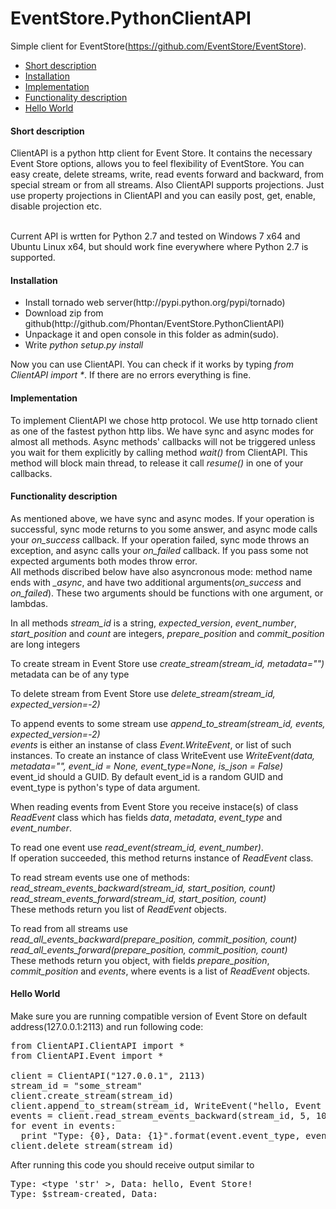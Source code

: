 EventStore.PythonClientAPI
==========================
Simple client for EventStore(https://github.com/EventStore/EventStore).
<ul><li><a href="#short-description">Short description</a></li>
<li><a href="#installation">Installation</a></li>
<li><a href="#implementation">Implementation</a></li>
<li><a href="#functionality-description">Functionality description</a></li>
<li><a href="#hello-world">Hello World</a></li>
</ul>

<h4>Short description</h4>
СlientAPI is a python http client for Event Store. 
It contains the necessary Event Store options, allows you to feel flexibility of EventStore. 
You can easy create, delete streams, write, read events forward and backward, from special stream or from all streams.
Also ClientAPI supports projections. Just use property projections in ClientAPI and you can easily
post, get, enable, disable projection etc. <br/><br/>

Current API is wrtten for Python 2.7 and tested on Windows 7 x64 and Ubuntu Linux x64, 
but should work fine everywhere where Python 2.7 is supported.

<h4>Installation</h4>
<ul><li>Install tornado web server(http://pypi.python.org/pypi/tornado)</li>
<li>Download zip from github(http://github.com/Phontan/EventStore.PythonClientAPI)</li>
<li>Unpackage it and open console in this folder as admin(sudo).</li>
<li>Write <i>python setup.py install</i></li></ul>
Now you can use ClientAPI. You can check if it works by typing <i>from ClientAPI import *</i>. 
If there are no errors everything is fine.

<h4>Implementation</h4>
To implement ClientAPI we chose http protocol. We use http tornado client as one of the fastest 
python http libs. We have sync and async modes for almost all methods. Async methods' callbacks will not be triggered 
unless you wait for them explicitly by calling method <i>wait()</i> from ClientAPI. This method will block main thread, 
to release it call <i>resume()</i> in one of your callbacks.<br/>

<h4>Functionality description</h4>
As mentioned above, we have sync and async modes. If your operation is successful,
sync mode returns to you some answer, and async mode calls your <i>on_success</i> callback. If your operation failed,
sync mode throws an exception, and async calls your <i>on_failed</i> callback. If you pass some not expected arguments 
both modes throw error. <br/>
All methods discribed below have also asyncronous mode: method name ends with <i>_async</i>, 
and have two additional arguments(<i>on_success</i> and <i>on_failed</i>).
These two arguments should be functions with one argument, or lambdas.

In all methods <i>stream_id</i> is a string, <i>expected_version</i>, <i>event_number</i>, <i>start_position</i> 
and <i>count</i> are integers, <i>prepare_position</i> and <i>commit_position</i> are long integers

To create stream in Event Store use <i>create_stream(stream_id, metadata="")</i><br>
metadata can be of any type <br/>

To delete stream from Event Store use <i>delete_stream(stream_id, expected_version=-2)</i> <br/>

To append events to some stream use <i>append_to_stream(stream_id, events, expected_version=-2)</i> <br/>
<i>events</i> is either an instanse of class <i>Event.WriteEvent</i>, or list of such instances. 
To create an instance of class WriteEvent use
<i>WriteEvent(data, metadata="", event_id = None, event_type=None, is_json = False)</i> <br/>
event_id should a GUID. By default event_id is a random GUID and event_type is python's type of data argument. <br/>

When reading events from Event Store you receive instace(s) of class <i>ReadEvent</i> class which has fields 
<i>data</i>, <i>metadata</i>, <i>event_type</i> and <i>event_number</i>.

To read one event use <i>read_event(stream_id, event_number)</i>.<br/>
If operation succeeded, this method returns instance of <i>ReadEvent</i> class.

To read stream events use one of methods:<br>
<i>read_stream_events_backward(stream_id, start_position, count)</i><br>
<i>read_stream_events_forward(stream_id, start_position, count)</i><br>
These methods return you list of <i>ReadEvent</i> objects.<p>

To read from all streams use<br>
<i>read_all_events_backward(prepare_position, commit_position, count)</i><br>
<i>read_all_events_forward(prepare_position, commit_position, count)</i><br>
These methods return you object, with fields <i>prepare_position</i>, <i>commit_position</i> and <i>events</i>,
where events is a list of <i>ReadEvent</i> objects.<br>

<h4>Hello World</h4>

Make sure you are running compatible version of Event Store on default address(127.0.0.1:2113) and run following code:

<pre>
from ClientAPI.ClientAPI import *
from ClientAPI.Event import *

client = ClientAPI("127.0.0.1", 2113)
stream_id = "some_stream"
client.create_stream(stream_id)
client.append_to_stream(stream_id, WriteEvent("hello, Event Store!"))
events = client.read_stream_events_backward(stream_id, 5, 100)
for event in events:
  print "Type: {0}, Data: {1}".format(event.event_type, event.data)
client.delete_stream(stream_id)
</pre>

After running this code you should receive output similar to 
<pre>
Type: &lt;type 'str' &gt;, Data: hello, Event Store!
Type: $stream-created, Data: 
</pre>

